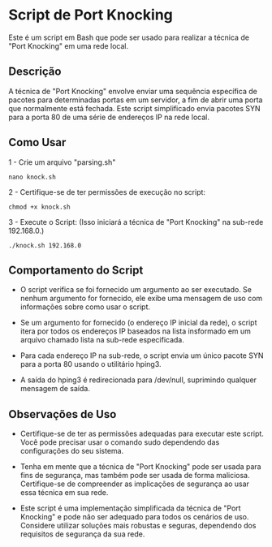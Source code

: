 # Script de Port Knocking

Este é um script em Bash que pode ser usado para realizar a técnica de "Port Knocking" em uma rede local.

## Descrição

A técnica de "Port Knocking" envolve enviar uma sequência específica de pacotes para determinadas portas em um servidor, a fim de abrir uma porta que normalmente está fechada. Este script simplificado envia pacotes SYN para a porta 80 de uma série de endereços IP na rede local.

## Como Usar

1 - Crie um arquivo "parsing.sh"

```
nano knock.sh
```
2 - Certifique-se de ter permissões de execução no script:

```
chmod +x knock.sh
```
3 - Execute o Script: (Isso iniciará a técnica de "Port Knocking" na sub-rede 192.168.0.)
```
./knock.sh 192.168.0
```

## Comportamento do Script

- O script verifica se foi fornecido um argumento ao ser executado. Se nenhum argumento for fornecido, ele exibe uma mensagem de uso com informações sobre como usar o script.

- Se um argumento for fornecido (o endereço IP inicial da rede), o script itera por todos os endereços IP baseados na lista insformado em um arquivo chamado lista na sub-rede especificada.

- Para cada endereço IP na sub-rede, o script envia um único pacote SYN para a porta 80 usando o utilitário hping3.

- A saída do hping3 é redirecionada para /dev/null, suprimindo qualquer mensagem de saída.

## Observações de Uso

- Certifique-se de ter as permissões adequadas para executar este script. Você pode precisar usar o comando sudo dependendo das configurações do seu sistema.

- Tenha em mente que a técnica de "Port Knocking" pode ser usada para fins de segurança, mas também pode ser usada de forma maliciosa. Certifique-se de compreender as implicações de segurança ao usar essa técnica em sua rede.

- Este script é uma implementação simplificada da técnica de "Port Knocking" e pode não ser adequado para todos os cenários de uso. Considere utilizar soluções mais robustas e seguras, dependendo dos requisitos de segurança da sua rede.
